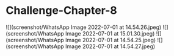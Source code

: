# Challenge-Chapter-8
![](screenshot/WhatsApp Image 2022-07-01 at 14.54.26.jpeg)
![](screenshot/WhatsApp Image 2022-07-01 at 15.01.30.jpeg)
![](screenshot/WhatsApp Image 2022-07-01 at 14.54.25.jpeg)
![](screenshot/WhatsApp Image 2022-07-01 at 14.54.27.jpeg)